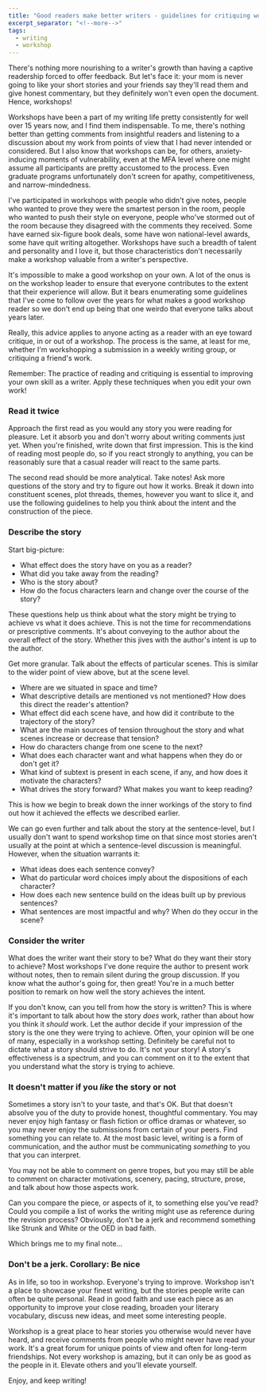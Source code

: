```yaml
---
title: "Good readers make better writers - guidelines for critiquing work from your peers (and yourself!)"
excerpt_separator: "<!--more-->"
tags:
  - writing
  - workshop
---
```


There's nothing more nourishing to a writer's growth than having a captive readership forced to offer feedback. But let's face it: your mom is never going to like your short stories and your friends say they'll read them and give honest commentary, but they definitely won't even open the document. Hence, workshops!

<!--more-->

Workshops have been a part of my writing life pretty consistently for well over 15 years now, and I find them indispensable. To me, there's nothing better than getting comments from insightful readers and listening to a discussion about my work from points of view that I had never intended or considered. But I also know that workshops can be, for others, anxiety-inducing moments of vulnerability, even at the MFA level where one might assume all participants are pretty accustomed to the process. Even graduate programs unfortunately don't screen for apathy, competitiveness, and narrow-mindedness.

I've participated in workshops with people who didn't give notes, people who wanted to prove they were the smartest person in the room, people who wanted to push their style on everyone, people who've stormed out of the room because they disagreed with the comments they received. Some have earned six-figure book deals, some have won national-level awards, some have quit writing altogether. Workshops have such a breadth of talent and personality and I love it, but those characteristics don't necessarily make a workshop valuable from a writer's perspective.

It's impossible to make a good workshop on your own. A lot of the onus is on the workshop leader to ensure that everyone contributes to the extent that their experience will allow. But it bears enumerating some guidelines that I've come to follow over the years for what makes a good workshop reader so we don't end up being that one weirdo that everyone talks about years later.

Really, this advice applies to anyone acting as a reader with an eye toward critique, in or out of a workshop. The process is the same, at least for me, whether I'm workshopping a submission in a weekly writing group, or critiquing a friend's work.

Remember: The practice of reading and critiquing is essential to improving your own skill as a writer. Apply these techniques when you edit your own work!

### Read it twice

Approach the first read as you would any story you were reading for pleasure. Let it absorb you and don't worry about writing comments just yet. When you're finished, write down that first impression. This is the kind of reading most people do, so if you react strongly to anything, you can be reasonably sure that a casual reader will react to the same parts.

The second read should be more analytical. Take notes! Ask more questions of the story and try to figure out how it works. Break it down into constituent scenes, plot threads, themes, however you want to slice it, and use the following guidelines to help you think about the intent and the construction of the piece.

### Describe the story

Start big-picture:

- What effect does the story have on you as a reader?
- What did you take away from the reading?
- Who is the story about?
- How do the focus characters learn and change over the course of the story?

These questions help us think about what the story might be trying to achieve vs what it does achieve. This is not the time for recommendations or prescriptive comments. It's about conveying to the author about the overall effect of the story. Whether this jives with the author's intent is up to the author.

Get more granular. Talk about the effects of particular scenes. This is similar to the wider point of view above, but at the scene level.

- Where are we situated in space and time?
- What descriptive details are mentioned vs not mentioned? How does this direct the reader's attention?
- What effect did each scene have, and how did it contribute to the trajectory of the story?
- What are the main sources of tension throughout the story and what scenes increase or decrease that tension?
- How do characters change from one scene to the next?
- What does each character want and what happens when they do or don't get it?
- What kind of subtext is present in each scene, if any, and how does it motivate the characters?
- What drives the story forward? What makes you want to keep reading?

This is how we begin to break down the inner workings of the story to find out how it achieved the effects we described earlier.

We can go even further and talk about the story at the sentence-level, but I usually don't want to spend workshop time on that since most stories aren't usually at the point at which a sentence-level discussion is meaningful. However, when the situation warrants it:

- What ideas does each sentence convey?
- What do particular word choices imply about the dispositions of each character?
- How does each new sentence build on the ideas built up by previous sentences?
- What sentences are most impactful and why? When do they occur in the scene?

### Consider the writer

What does the writer want their story to be? What do they want their story to achieve? Most workshops I've done require the author to present work without notes, then to remain silent during the group discussion. If you know what the author's going for, then great! You're in a much better position to remark on how well the story achieves the intent.

If you don't know, can you tell from how the story is written? This is where it's important to talk about how the story *does* work, rather than about how you think it *should* work. Let the author decide if your impression of the story is the one they were trying to achieve. Often, your opinion will be one of many, especially in a workshop setting. Definitely be careful not to dictate what a story should strive to do. It's not your story! A story's effectiveness is a spectrum, and you can comment on it to the extent that you understand what the story is trying to achieve.

### It doesn't matter if you *like* the story or not

Sometimes a story isn't to your taste, and that's OK. But that doesn't absolve you of the duty to provide honest, thoughtful commentary. You may never enjoy high fantasy or flash fiction or office dramas or whatever, so you may never enjoy the submissions from certain of your peers. Find something you can relate to. At the most basic level, writing is a form of communication, and the author must be communicating *something* to you that you can interpret.

You may not be able to comment on genre tropes, but you may still be able to comment on character motivations, scenery, pacing, structure, prose, and talk about how those aspects work.

Can you compare the piece, or aspects of it, to something else you've read? Could you compile a list of works the writing might use as reference during the revision process? Obviously, don't be a jerk and recommend something like Strunk and White or the OED in bad faith.

Which brings me to my final note...

### Don't be a jerk. Corollary: Be nice

As in life, so too in workshop. Everyone's trying to improve. Workshop isn't a place to showcase your finest writing, but the stories people write can often be quite personal. Read in good faith and use each piece as an opportunity to improve your close reading, broaden your literary vocabulary, discuss new ideas, and meet some interesting people.

Workshop is a great place to hear stories you otherwise would never have heard, and receive comments from people who might never have read your work. It's a great forum for unique points of view and often for long-term friendships. Not every workshop is amazing, but it can only be as good as the people in it. Elevate others and you'll elevate yourself.

Enjoy, and keep writing!